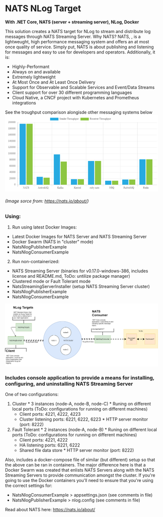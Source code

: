 # NATS NLog Target
**With .NET Core, NATS (server + streaming server), NLog, Docker**

This solution creates a NATS target for NLog to stream and distribute log messages through NATS Streaming Server.  Why NATS?  NATS, , is a lightweught, high performance messaging system and offers an at most once quality of service.  Simply put, NATS is about publishing and listening for messages and easy to use for developers and operators.  Additionally, it is:

  * Highly-Performant
  * Always on and available
  * Extremely lightweight
  * At Most Once and At Least Once Delivery
  * Support for Observable and Scalable Services and Event/Data Streams
  * Client support for over 30 different programming languages
  * Cloud Native, a CNCF project with Kubernetes and Prometheus integrations

See the troughput comparison alongisde other messaging systems below
![Image of NATS Brokered Throughput](https://github.com/hughknaus/nats-nlog-example/blob/master/NATS_Brokered_Throughput.png)

###### (Image sorce from:  https://nats.io/about/)

### Using:
1. Run using latest Docker Images:
  * Latest Docker Images for NATS Server and NATS Streaming Server
  * Docker Swarm (NATS in "cluster" mode)
  * NatsNlogPublisherExample
  * NatsNlogConsumerExample
2. Run non-containerized:
  * NATS Streaming Server (binaries for v0.17.0-windows-386, includes license and README.md, ToDo: untilize package manager)
  * Clustered mode or Fault Tolerant mode
  * NatsStreamingServerInstaller (setup NATS Streaming Server cluster)
  * NatsNlogPublisherExample
  * NatsNlogConsumerExample


![Image of NATS Brokered Throughput](https://github.com/hughknaus/nats-nlog-example/blob/master/nats-nlog-example.png)

### Includes console application to provide a means for installing, configuring, and uninstalling NATS Streaming Server
One of two configurations:
  1. Cluster
    * 3 instances (node-A, node-B, node-C)
    * Runing on different local ports (ToDo: configurations for running on different machines)
      * Client ports: 4221, 4222, 4223
      * Cluster listening ports: 6221, 6222, 6223
    * HTTP server monitor (port: 8222)
  2. Fault Tolerant
    * 2 instances (node-A, node-B)
    * Runing on different local ports (ToDo: configurations for running on different machines)
      * Client ports: 4221, 4222
      * HA listening ports: 6221, 6222
      * Shared file data store
    * HTTP server monitor (port: 8222)

Also, includes a docker-compose file of similar (but different) setup so that the above can be ran in containers. The major difference here is that a Docker Swarm was created that enlists NATS Servers along with the NATS Streaming Servers to provide communication amongst the cluster.
If you're going to use the Docker containers you'll need to ensure that you're using the correct settings for:
  * NatsNlogConsumerExample > appsettings.json (see comments in file)
  * NatsNlogPublisherExample > nlog.config (see comments in file)

Read about NATS here: https://nats.io/about/
